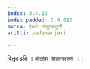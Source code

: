 ```yaml
---
index: 3.4.13
index_padded: 3.4.013
sutra: ईश्वरे तोसुन्कसुनौ
vritti: padamanjari

---
```

वितृद इति । `ओतृदिर् हिंसानादरयोः` ।।
